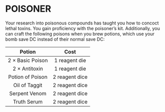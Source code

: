# POISONER

Your research into poisonous compounds has taught you how to concoct lethal toxins. You gain proficiency with the poisoner’s kit. Additionally, you can craft the following poisons when you brew potions, which use your bomb save DC instead of their normal save DC:

| Potion           | Cost           |
| :--------------: | :------------: |
| 2 × Basic Poison | 1 reagent die  |
| 2 × Antitoxin    | 1 reagent die  |
| Potion of Poison | 2 reagent dice |
| Oil of Taggit    | 2 reagent dice |
| Serpent Venom    | 2 reagent dice |
| Truth Serum      | 2 reagent dice |